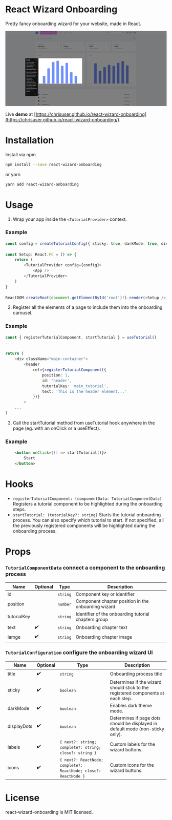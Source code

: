 # React Wizard Onboarding

Pretty fancy onboarding wizard for your website, made in React.

![React Wizard Onboarding](readme-header-img.png)

Live **demo** at [https://chrisuser.github.io/react-wizard-onboarding](https://chrisuser.github.io/react-wizard-onboarding/).

# Installation

Install via npm

```sh
npm install --save react-wizard-onboarding
```

or yarn

```sh
yarn add react-wizard-onboarding
```

# Usage

1. Wrap your app inside the `<TutorialProvider>` context.

### Example

```typescript
const config = createTutorialConfig({ sticky: true, darkMode: true, displayDots: true, hideArrowOnSticky: true })

const Setup: React.FC = () => {
    return (
        <TutorialProvider config={config}>
            <App />
        </TutorialProvider>
    )
}

ReactDOM.createRoot(document.getElementById('root')!).render(<Setup />)
```

2. Register all the elements of a page to include them into the onboarding carousel.

### Example

```typescript
const { registerTutorialComponent, startTutorial } = useTutorial()
...

return (
    <div className="main-container">
        <header
            ref={registerTutorialComponent({
                position: 1,
                id: 'header',
                tutorialKey: 'main_tutorial',
                text: 'This is the header element...'
            })}
        >
    ...
)
```

3. Call the startTutorial method from useTutorial hook anywhere in the page (eg. with an onClick or a useEffect).

### Example

```html
    <button onClick={() => startTutorial()}>
        Start
    </button>
```

# Hooks

-   `registerTutorialComponent: (componentData: TutorialComponentData)` Registers a tutorial component to be highlighted during the onboarding steps.
-   `startTutorial: (tutorialKey?: string)` Starts the tutorial onboarding process. You can also specify which tutorial to start. If not specified, all the previously registered components will be highlighted during the onboarding process.

# Props

### `TutorialComponentData` connect a component to the onboarding process

| Name        | Optional | Type     | Description                                          |
| ----------- | -------- | -------- | ---------------------------------------------------- |
| id          |          | `string` | Component key or identifier                          |
| position    |          | `number` | Component chapter position in the onboarding wizard  |
| tutorialKey |          | `string` | Identifier of the onboarding tutorial chapters group |
| text        | ✔️       | `string` | Onboarding chapter text                              |
| iamge       | ✔️       | `string` | Onboarding chapter image                             |

### `TutorialConfiguration` configure the onboarding wizard UI

| Name        | Optional | Type                                                            | Description                                                                      |
| ----------- | -------- | --------------------------------------------------------------- | -------------------------------------------------------------------------------- |
| title       | ✔️       | `string`                                                        | Onboarding process title                                                         |
| sticky      | ✔️       | `boolean`                                                       | Determines if the wizard should stick to the registered components at each step. |
| darkMode    | ✔️       | `boolean`                                                       | Enables dark theme mode.                                                         |
| displayDots | ✔️       | `boolean`                                                       | Determines if page dots should be displayed in default mode (non-sticky only).   |
| labels      | ✔️       | `{ next?: string; complete?: string; close?: string }`          | Custom labels for the wizard buttons.                                            |
| icons       | ✔️       | `{ next?: ReactNode; complete?: ReactNode; close?: ReactNode }` | Custom icons for the wizard buttons.                                             |

# License

react-wizard-onboarding is MIT licensed.
